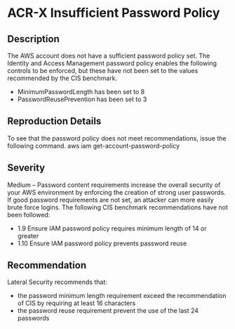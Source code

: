ACR-X Insufficient Password Policy
==================================

Description
-----------
The AWS account does not have a sufficient password policy set. The Identity and Access Management password policy enables the following controls to be enforced, but these have not been set to the values recommended by the CIS benchmark.
  * MinimumPasswordLength has been set to 8
  * PasswordReusePrevention has been set to 3

Reproduction Details
--------------------
To see that the password policy does not meet recommendations, issue the following command.
    aws iam get-account-password-policy

Severity
--------
Medium – Password content requirements increase the overall security of your AWS environment by enforcing the creation of strong user passwords. If good password requirements are not set, an attacker can more easily brute force logins. The following CIS benchmark recommendations have not been followed:
  * 1.9 Ensure IAM password policy requires minimum length of 14 or greater
  * 1.10 Ensure IAM password policy prevents password reuse

Recommendation
--------------
Lateral Security recommends that:
  * the password minimum length requirement exceed the recommendation of CIS by requiring at least 16 characters
  * the password reuse requirement prevent the use of the last 24 passwords
